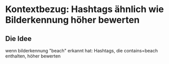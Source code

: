 # Kontextbezug: Hashtags ähnlich wie Bilderkennung höher bewerten

## Die Idee

wenn bilderkennung "beach" erkannt hat: Hashtags, die contains=beach enthalten, höher bewerten